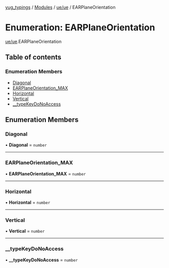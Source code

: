 [yug_typings](../README.md) / [Modules](../modules.md) / [ue/ue](../modules/ue_ue.md) / EARPlaneOrientation

# Enumeration: EARPlaneOrientation

[ue/ue](../modules/ue_ue.md).EARPlaneOrientation

## Table of contents

### Enumeration Members

- [Diagonal](ue_ue.EARPlaneOrientation.md#diagonal)
- [EARPlaneOrientation\_MAX](ue_ue.EARPlaneOrientation.md#earplaneorientation_max)
- [Horizontal](ue_ue.EARPlaneOrientation.md#horizontal)
- [Vertical](ue_ue.EARPlaneOrientation.md#vertical)
- [\_\_typeKeyDoNoAccess](ue_ue.EARPlaneOrientation.md#__typekeydonoaccess)

## Enumeration Members

### Diagonal

• **Diagonal** = `number`

___

### EARPlaneOrientation\_MAX

• **EARPlaneOrientation\_MAX** = `number`

___

### Horizontal

• **Horizontal** = `number`

___

### Vertical

• **Vertical** = `number`

___

### \_\_typeKeyDoNoAccess

• **\_\_typeKeyDoNoAccess** = `number`
